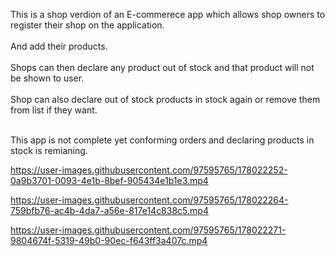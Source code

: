 This is a shop verdion of an E-commerece app which allows shop owners to register their shop on the application.</br></br>
And add their products.</br></br>
Shops can then declare any product out of stock and that product will not be shown to user.</br></br>
Shop can also declare out of stock products in stock again or remove them from list if they want.</br></br>

This app is not complete yet conforming orders and declaring products in stock is remianing.



https://user-images.githubusercontent.com/97595765/178022252-0a9b3701-0093-4e1b-8bef-905434e1b1e3.mp4



https://user-images.githubusercontent.com/97595765/178022264-759bfb76-ac4b-4da7-a56e-817e14c838c5.mp4



https://user-images.githubusercontent.com/97595765/178022271-9804674f-5319-49b0-90ec-f643ff3a407c.mp4

